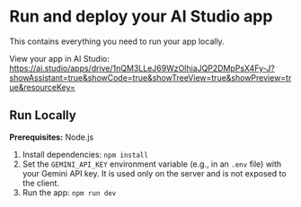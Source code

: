 # Run and deploy your AI Studio app

This contains everything you need to run your app locally.

View your app in AI Studio: https://ai.studio/apps/drive/1nQM3LLeJ69WzOlhiaJQP2DMpPsX4Fy-J?showAssistant=true&showCode=true&showTreeView=true&showPreview=true&resourceKey=

## Run Locally

**Prerequisites:**  Node.js


1. Install dependencies:
   `npm install`
2. Set the `GEMINI_API_KEY` environment variable (e.g., in an `.env` file) with your Gemini API key. It is used only on the server and is not exposed to the client.
3. Run the app:
   `npm run dev`

